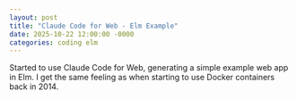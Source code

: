 ```yaml
---
layout: post
title: "Claude Code for Web - Elm Example"
date: 2025-10-22 12:00:00 -0000
categories: coding elm
---
```


Started to use Claude Code for Web, generating a simple example web app in Elm. I get the same feeling as when starting to use Docker containers back in 2014. 
